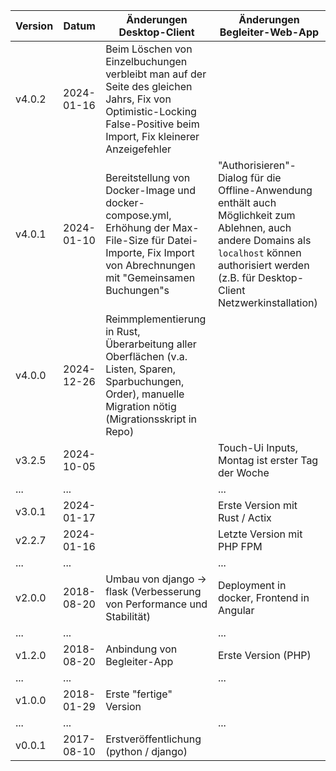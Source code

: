 | Version | Datum      | Änderungen Desktop-Client                                                                                                                                           | Änderungen Begleiter-Web-App                                                                                                                                                                          |
|---------|------------|---------------------------------------------------------------------------------------------------------------------------------------------------------------------|-------------------------------------------------------------------------------------------------------------------------------------------------------------------------------------------------------|
| v4.0.2  | 2024-01-16 | Beim Löschen von Einzelbuchungen verbleibt man auf der Seite des gleichen Jahrs, Fix von Optimistic-Locking False-Positive beim Import, Fix kleinerer Anzeigefehler |                                                                                                                                                                                                       |
| v4.0.1  | 2024-01-10 | Bereitstellung von Docker-Image und docker-compose.yml, Erhöhung der Max-File-Size für Datei-Importe, Fix Import von Abrechnungen mit "Gemeinsamen Buchungen"s      | "Authorisieren"-Dialog für die Offline-Anwendung enthält auch Möglichkeit zum Ablehnen, auch andere Domains als `localhost` können authorisiert werden (z.B. für Desktop-Client Netzwerkinstallation) |
| v4.0.0  | 2024-12-26 | Reimmplementierung in Rust, Überarbeitung aller Oberflächen (v.a. Listen, Sparen, Sparbuchungen, Order), manuelle Migration nötig (Migrationsskript in Repo)        |                                                                                                                                                                                                       |
| v3.2.5  | 2024-10-05 |                                                                                                                                                                     | Touch-Ui Inputs, Montag ist erster Tag der Woche                                                                                                                                                      |
| ...     | ...        |                                                                                                                                                                     | ...                                                                                                                                                                                                   |
| v3.0.1  | 2024-01-17 |                                                                                                                                                                     | Erste Version mit Rust / Actix                                                                                                                                                                        |
| v2.2.7  | 2024-01-16 |                                                                                                                                                                     | Letzte Version mit PHP FPM                                                                                                                                                                            |
| ...     | ...        |                                                                                                                                                                     | ...                                                                                                                                                                                                   |
| v2.0.0  | 2018-08-20 | Umbau von django -> flask (Verbesserung von Performance und Stabilität)                                                                                             | Deployment in docker, Frontend in Angular                                                                                                                                                             |
| ...     | ...        |                                                                                                                                                                     | ...                                                                                                                                                                                                   |
| v1.2.0  | 2018-08-20 | Anbindung von Begleiter-App                                                                                                                                         | Erste Version (PHP)                                                                                                                                                                                   |
| ...     | ...        |                                                                                                                                                                     | ...                                                                                                                                                                                                   |
| v1.0.0  | 2018-01-29 | Erste "fertige" Version                                                                                                                                             |                                                                                                                                                                                                       |
| ...     | ...        |                                                                                                                                                                     | ...                                                                                                                                                                                                   |
| v0.0.1  | 2017-08-10 | Erstveröffentlichung (python / django)                                                                                                                              |                                                                                                                                                                                                       |